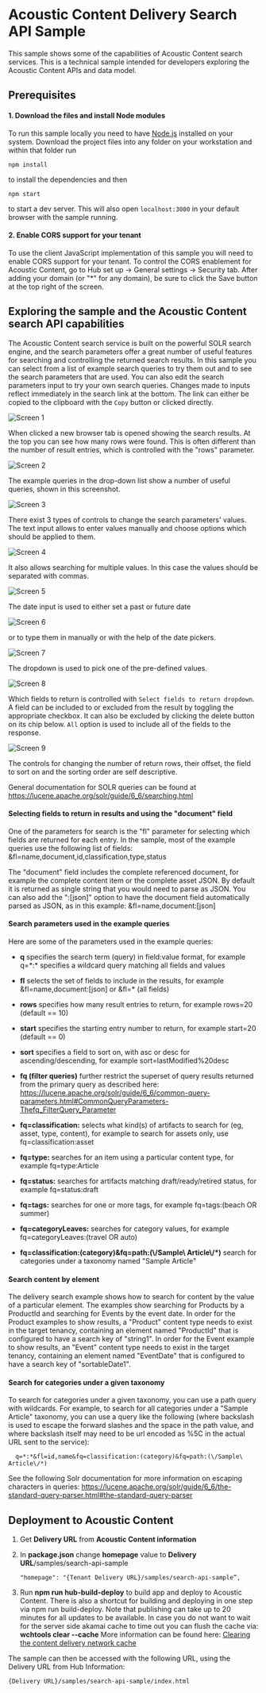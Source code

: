 # Acoustic Content Delivery Search API Sample

This sample shows some of the capabilities of Acoustic Content
search services. This is a technical sample intended for developers exploring
the Acoustic Content APIs and data model.

## Prerequisites

#### 1. Download the files and install Node modules

To run this sample locally you need to have [Node.js](https://nodejs.org)
installed on your system. Download the project files into any folder on your
workstation and within that folder run

`npm install`

to install the dependencies and then

`npm start`

to start a dev server. This will also open `localhost:3000` in your default
browser with the sample running.

#### 2. Enable CORS support for your tenant

To use the client JavaScript implementation of this sample you will need to
enable CORS support for your tenant. To control the CORS enablement for Acoustic Content, 
go to Hub set up -> General settings -> Security tab. After adding
your domain (or "\*" for any domain), be sure to click the Save button at the top
right of the screen.

## Exploring the sample and the Acoustic Content search API capabilities

The Acoustic Content search service is built on the powerful SOLR search engine, and the
search parameters offer a great number of useful features for searching and
controlling the returned search results. In this sample you can select from a
list of example search queries to try them out and to see the search parameters
that are used. You can also edit the search parameters input to try your own
search queries. Changes made to inputs reflect immediately in the search link
at the bottom. The link can either be copied to the clipboard with the `Copy`
button or clicked directly.

![Screen 1](docs/images/screen1.png)

When clicked a new browser tab is opened showing the search results. At the top
you can see how many rows were found. This is often different than the number of
result entries, which is controlled with the "rows" parameter.

![Screen 2](docs/images/screen2.png)

The example queries in the drop-down list show a number of useful queries,
shown in this screenshot.

![Screen 3](docs/images/screen3.png)

There exist 3 types of controls to change the search parameters' values. The
text input allows to enter values manually and choose options which should be
applied to them.

![Screen 4](docs/images/screen4.png)

It also allows searching for multiple values. In this case the values should be
separated with commas.

![Screen 5](docs/images/screen5.png)

The date input is used to either set a past or future date

![Screen 6](docs/images/screen6.png)

or to type them in manually or with the help of the date pickers.

![Screen 7](docs/images/screen7.png)

The dropdown is used to pick one of the pre-defined values.

![Screen 8](docs/images/screen8.png)

Which fields to return is controlled with `Select fields to return dropdown`.
A field can be included to or excluded from the result by toggling the
appropriate checkbox. It can also be excluded by clicking the delete button on
its chip below. `All` option is used to include all of the fields to the
response.

![Screen 9](docs/images/screen9.png)

The controls for changing the number of return rows, their offset, the field to
sort on and the sorting order are self descriptive.

General documentation for SOLR queries can be found at https://lucene.apache.org/solr/guide/6_6/searching.html

#### Selecting fields to return in results and using the "document" field

One of the parameters for search is the "fl" parameter for selecting which fields are returned for each entry. In the sample, most of the example queries use the following list of fields:
&fl=name,document,id,classification,type,status

The "document" field includes the complete referenced document, for example the complete content item or the complete asset JSON. By default it is returned as single string that you would need to parse as JSON. You can also add the ":[json]" option to have the document field automatically parsed as JSON, as in this example:
&fl=name,document:[json]

#### Search parameters used in the example queries

Here are some of the parameters used in the example queries:

- **q** specifies the search term (query) in field:value format, for example q=\*:\* specifies a wildcard query matching all fields and values
- **fl** selects the set of fields to include in the results, for example &fl=name,document:[json] or &fl=\* (all fields)
- **rows** specifies how many result entries to return, for example rows=20 (default == 10)
- **start** specifies the starting entry number to return, for example start=20 (default == 0)
- **sort** specifies a field to sort on, with asc or desc for ascending/descending, for example sort=lastModified%20desc

- **fq (filter queries)** further restrict the superset of query results returned from the primary query as described here: https://lucene.apache.org/solr/guide/6_6/common-query-parameters.html#CommonQueryParameters-Thefq_FilterQuery_Parameter
- **fq=classification:** selects what kind(s) of artifacts to search for (eg, asset, type, content), for example to search for assets only, use fq=classification:asset
- **fq=type:** searches for an item using a particular content type, for example fq=type:Article
- **fq=status:** searches for artifacts matching draft/ready/retired status, for example fq=status:draft
- **fq=tags:** searches for one or more tags, for example fq=tags:(beach OR summer)
- **fq=categoryLeaves:** searches for category values, for example fq=categoryLeaves:(travel OR auto)
- **fq=classification:(category)&fq=path:(\\/Sample\ Article\\/\*)** search for categories under a taxonomy named "Sample Article"

#### Search content by element

The delivery search example shows how to search for content by the value of a particular element. The examples show searching for Products by a ProductId and searching for Events by the event date. In order for the Product examples to show results, a "Product" content type needs to exist in the target tenancy, containing an element named "ProductId" that is configured to have a search key of "string1". In order for the Event example to show results, an "Event" content type needs to exist in the target tenancy, containing an element named "EventDate" that is configured to have a search key of "sortableDate1".

#### Search for categories under a given taxonomy

To search for categories under a given taxonomy, you can use a path query with wildcards. For example, to search for all categories under a "Sample Article" taxonomy, you can use a query like the following (where backslash is used to escape the forward slashes and the space in the path value, and where backslash itself may need to be url encoded as %5C in the actual URL sent to the service):

```
  q=*:*&fl=id,name&fq=classification:(category)&fq=path:(\/Sample\ Article\/*)
```

See the following Solr documentation for more information on escaping characters in queries: https://lucene.apache.org/solr/guide/6_6/the-standard-query-parser.html#the-standard-query-parser

## Deployment to Acoustic Content

1. Get **Delivery URL** from **Acoustic Content information**


2. In **package.json** change **homepage** value to **Delivery URL**/samples/search-api-sample

   ```
   "homepage": "{Tenant Delivery URL}/samples/search-api-sample”,
   ```

3. Run **npm run hub-build-deploy** to build app and deploy to Acoustic Content. There is also a shortcut for building and deploying in one step via npm run build-deploy. Note that publishing can take up to 20 minutes for all updates to be available. In case you do not want to wait for the server side akamai cache to time out you can flush the cache via: **wchtools clear --cache** More information can be found here: [Clearing the content delivery network cache](https://github.com/acoustic-content-samples/wchtools-cli#clearing-the-watson-content-hub-content-delivery-network-cache)

The sample can then be accessed with the following URL, using the Delivery URL from Hub Information:

   ```
   {Delivery URL}/samples/search-api-sample/index.html
   ```
